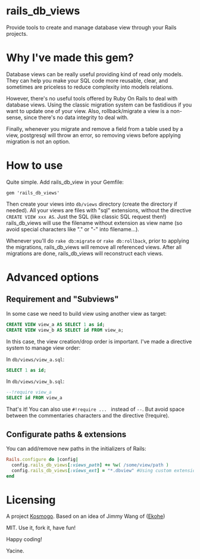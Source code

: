 # rails_db_views

Provide tools to create and manage database view through your Rails projects.

# Why I've made this gem?

Database views can be really useful providing kind of read only models.
They can help you make your SQL code more reusable, clear, and sometimes are priceless to reduce complexity into models relations.

However, there's no useful tools offered by Ruby On Rails to deal with database views.
Using the classic migration system can be fastidious if you want to update one of your view.
Also, rollback/migrate a view is a non-sense, since there's no data integrity to deal with.

Finally, whenever you migrate and remove a field from a table used by a view, postgresql will throw an error, so removing views before applying migration is not an option.

# How to use

Quite simple. Add rails_db_view in your Gemfile:

```Gemfile
gem 'rails_db_views'
```

Then create your views into `db/views` directory (create the directory if needed).
All your views are files with "sql" extensions, without the directive `CREATE VIEW xxx AS`.
Just the SQL (like classic SQL request then!)
rails_db_views will use the filename without extension as view name (so avoid special characters like "." or "-" into filename...).

Whenever you'll do `rake db:migrate` or `rake db:rollback`, prior to applying the migrations, rails_db_views will remove all referenced views. After all migrations are done, rails_db_views will reconstruct each views.

# Advanced options

## Requirement and "Subviews"

In some case we need to build view using another view as target:

```SQL
CREATE VIEW view_a AS SELECT 1 as id;
CREATE VIEW view_b AS SELECT id FROM view_a;
```

In this case, the view creation/drop order is important. I've made a directive system to manage view order:

In `db/views/view_a.sql`:

```SQL
SELECT 1 as id;
```

In `db/views/view_b.sql`:

```SQL
--!require view_a
SELECT id FROM view_a
```

That's it! You can also use `#!require ... ` instead of `--`. But avoid space between the commentaries characters and the directive (!require).

## Configurate paths & extensions

You can add/remove new paths in the initializers of Rails:

```ruby
Rails.configure do |config|
  config.rails_db_views[:views_path] += %w( /some/view/path )
  config.rails_db_views[:views_ext] = "*.dbview" #Using custom extensions to override default ".sql" extension.
end
```

# Licensing

A project [Kosmogo](http://www.kosmogo.com).
Based on an idea of Jimmy Wang of ([Ekohe](http://www.ekohe.com))

MIT. Use it, fork it, have fun!

Happy coding!

Yacine.